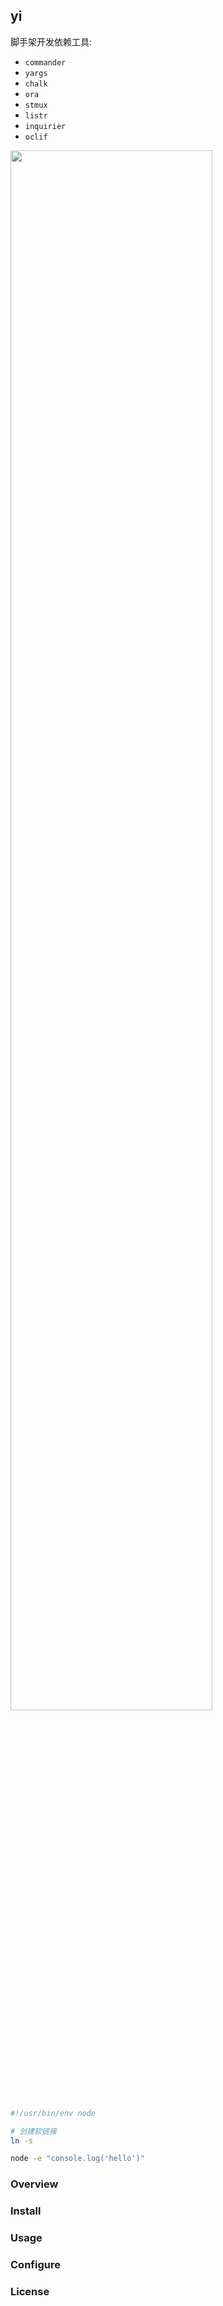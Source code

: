 ## yi

脚手架开发依赖工具:

- `commander`
- `yargs`
- `chalk`
- `ora`
- `stmux`
- `listr`
- `inquirier`
- `oclif`

<img src="https://imgos.cn/2024/08/16/66bec1dcefa42.png" width="80%" alt="" />

```js
#!/usr/bin/env node

```

```sh
# 创建软链接
ln -s 

node -e "console.log('hello')"

```

### Overview

### Install

### Usage

### Configure

### License
